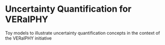 # Uncertainty Quantification for VERaIPHY
Toy models to illustrate uncertainty quantification concepts in the context of the VERaIPHY initiative
